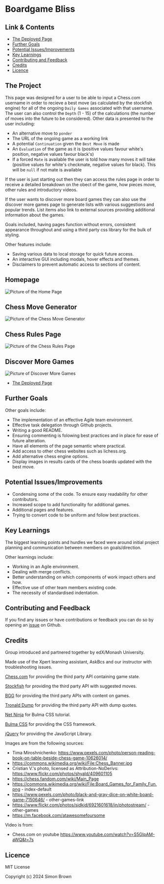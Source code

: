 # Boardgame Bliss

## Link & Contents
- [The Deployed Page](https://awesome-foursome.github.io/boardgame-bliss/)
- [Further Goals](#further-goals)
- [Potential Issues/Improvements](#potential-issuesimprovements)
- [Key Learnings](#key-learnings)
- [Contributing and Feedback](#contributing-and-feedback)
- [Credits](#credits)
- [Licence](#licence)

## The Project

This page was designed for a user to be able to input a Chess.com username in order to recieve a best move (as calculated by the stockfish engine) for all of the ongoing `Daily Games` associated with that username. The user can also control the `Depth` (1 - 15) of the calculations (the number of moves into the future to be considered). Other data is presented to the user including:
- An alternative move to `ponder`
- The URL of the ongoing game as a working link
- A potential `Continuation` given the `Best Move` is made
- An `Evaluation` of the game as it is (positive values favour white's position, negative values favour black's)
- If a forced `Mate` is available the user is told how many moves it will take (positive values for white's checkmate, negative values for black). This will be `null` if not mate is available

If the user is just starting out then they can access the rules page in order to receive a detailed breakdown on the obect of the game, how pieces move, other rules and introductory videos. 

If the user wants to discover more board games they can also use the discover more games page to generate lists with various suggestions and popular trends. List items also link to external sources providing additional information about the games.

Goals included, having pages function without errors, consistent appearance throughout and using a third party css library for the bulk of styling.

Other features include:
- Saving various data to local storage for quick future access.
- An interactive GUI including modals, hover effects and themes.
- Disclaimers to prevent automatic access to sections of content.

## Homepage
![Picture of the Home Page](./assets/images/homepage-deployment-screenshot.png)
## Chess Move Generator
![Picture of the Chess Move Generator](./assets/images/chess-page-deployment-screenshot.png)
## Chess Rules Page
![Picture of the Chess Rules Page](./assets/images/rules-page-deployment-screenshot.png)
## Discover More Games
![Picture of Discover More Games](./assets/images/other-games-deployment-screenshot.png)
- [The Deployed Page](https://awesome-foursome.github.io/boardgame-bliss/)

## Further Goals

Other goals include:
- The implementation of an effective Agile team environment.
- Effective task delegation through Github projects.
- Writing a good README.
- Ensuring commenting is folowing best practices and in place for ease of future alteration.
- Have all elements of the page semantic where practical.
- Add access to other chess websites such as lichess.org.
- Add alternative chess engine options.
- Display images in results cards of the chess boards updated with the best move.

## Potential Issues/Improvements

- Condensing some of the code. To ensure easy readability for other contributors.
- Increased scope to add functionality for additional games.
- Additional pages and features.
- Trying to convert code to be uniform and follow best practices.

## Key Learnings

The biggest learning points and hurdles we faced were around initial project planning and communication between members on goals/direction.

Other learnings include:
- Working in an Agile environment.
- Dealing with merge conflicts.
- Better understanding on which components of work impact others and how.
- Effective use of other team members existing code.
- The necessity of standardised indentation.

## Contributing and Feedback

If you find any issues or have contributions or feedback you can do so by opening an [issue](https://github.com/awesome-foursome/boardgame-bliss/issues) on Github.

## Credits

Group introduced and partnered together by edX/Monash University.

Made use of the Xpert learning assistant, AskBcs and our instructor with troubleshooting issues.

[Chess.com](https://www.chess.com) for providing the third party API containing game state.

[Stockfish](https://stockfish.online) for providing the third party API with suggested moves.

[BGG](https://boardgamegeek.com) for providing the third party APIs with content on games.

[Tronald Dump](https://www.tronalddump.io) for providing the third party API with dump quotes.

[Net Ninja](https://www.youtube.com/@NetNinja) for Bulma CSS tutorial.

[Bulma CSS](https://bulma.io/) for providing the CSS framework.

[jQuery](https://jquery.com/) for providing the JavaScript Library.

Images are from the following sources:
- Tima Miroshnichenko: https://www.pexels.com/photo/person-reading-book-on-table-beside-chess-game-10626014/
- https://commons.wikimedia.org/wiki/File:Chess_Banner.jpg
- Cristian V.'s photo, licensed as Attribution-NoDerivs: https://www.flickr.com/photos/shyald/409601105
- https://chess.fandom.com/wiki/Main_Page
- https://commons.wikimedia.org/wiki/File:Board_Games_for_Family_Fun.png - index-default
- https://www.pexels.com/photo/black-and-gray-dice-on-white-board-game-7150646/ - other-games-link
- https://www.flickr.com/photos/sidkid/6921601618/in/photostream/ - other-games
- https://m.facebook.com/atawesomefoursome

Video is from:
- Chess.com on youtube https://www.youtube.com/watch?v=S5GIpAM-aWQ&t=7s

## Licence

MIT License

Copyright (c) 2024 Simon Brown
